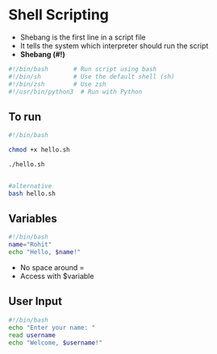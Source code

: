 # Shell Scripting
- Shebang is the first line in a script file
- It tells the system which interpreter should run the script
- **Shebang (#!)**
```bash
#!/bin/bash       # Run script using bash
#!/bin/sh         # Use the default shell (sh)
#!/bin/zsh        # Use zsh
#!/usr/bin/python3  # Run with Python
```


## To run
```bash
#!/bin/bash

chmod +x hello.sh

./hello.sh


#alternative
bash hello.sh

```


## Variables

```bash
#!/bin/bash
name="Rohit"
echo "Hello, $name!"

```
- No space around =
- Access with $variable

## User Input

```bash
#!/bin/bash
echo "Enter your name: "
read username
echo "Welcome, $username!"
```



```bash

```
```bash

```
```bash

```
```bash

```
```bash

```
```bash

```


